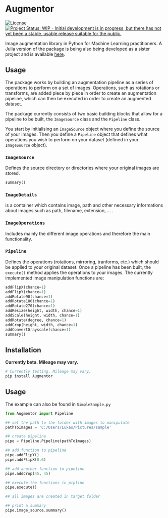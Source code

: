 # Augmentor

[![License](http://img.shields.io/badge/license-MIT-brightgreen.svg?style=flat)](LICENSE.md) [![Project Status: WIP - Initial development is in progress, but there has not yet been a stable, usable release suitable for the public.](http://www.repostatus.org/badges/latest/wip.svg)](http://www.repostatus.org/#wip)

Image augmentation library in Python for Machine Learning practitioners. A Julia version of the package is being also being developed as a sister project and is available [here](https://github.com/Evizero/Augmentor.jl). 

## Usage
The package works by building an augmentation pipeline as a series of operations to perform on a set of images. Operations, such as rotations or transforms, are added piece by piece in order to create an augmentation pipeline, which can then be executed in order to create an augmented dataset.

The package currently consists of two basic building blocks that allow for a pipeline to be built, the `ImageSource` class and the `Pipeline` class.

You start by initialising an `ImageSource` object where you define the source of your images. Then you define a `Pipeline` object that defines what operations you wish to perform on your dataset (defined in your `ImageSource` object).

### `ImageSource`
Defines the source directory or directories where your original images are stored.
```Python
summary()
```

### `ImageDetails`
is a container which contains image, path and other necessary informations about images such as path, filename, extension, ... .

### `ImageOperations`
Includes mainly the different image operations and therefore the main functionality.

### `Pipeline`
Defines the operations (rotations, mirroring, tranforms, etc.) which should be applied to your original dataset. Once a pipeline has been built, the `execute()` method applies the operations to your images.
The currently implemented image manipulation functions are:
```Python
addFlipX(chance=1)
addFlipY(chance=1)
addRotate90(chance=1)
addRotate180(chance=1)
addRotate270(chance=1)
addResize(height, width, chance=1)
addScale(height, width, chance=1)
addRotate(degree, chance=1)
addCrop(height, width, chance=1)
addConvertGrayscale(chance=1)
summary()
```

## Installation
__Currently beta. Mileage may vary.__

```Python
# Currently testing. Mileage may vary.
pip install Augmentor
```

## Usage

The example can also be found in ```SimpleSample.py```
```Python
from Augmentor import Pipeline

## set the path to the folder with images to manipulate
pathToImages = 'C:/Users/Lukas/Pictures/sample'

## create pipeline
pipe = Pipeline.Pipeline(pathToImages)

## add function to pipeline
pipe.addFlipY()
pipe.addFlipX(0.6)

## add another function to pipeline
pipe.addCrop(45, 45)

## execute the functions in pipline
pipe.execute()

## all images are created in target folder

## print a summary
pipe.image_source.summary()


```

